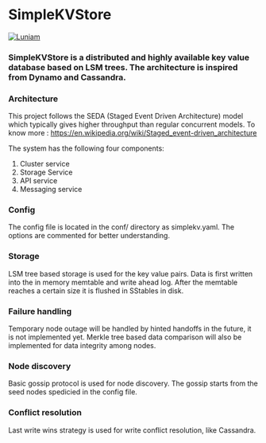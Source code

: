 # SimpleKVStore


[![Luniam](https://circleci.com/gh/Luniam/SimpleKVStore.svg?style=svg)](https://app.circleci.com/pipelines/github/Luniam/SimpleKVStore?filter=all)

### SimpleKVStore is a distributed and highly available key value database based on LSM trees. The architecture is inspired from Dynamo and Cassandra.

### Architecture

This project follows the SEDA (Staged Event Driven Architecture) model which typically gives higher throughput than regular concurrent models. To know more : https://en.wikipedia.org/wiki/Staged_event-driven_architecture

The system has the following four components:
1. Cluster service
2. Storage Service
3. API service
4. Messaging service

### Config
The config file is located in the conf/ directory as simplekv.yaml. The options are commented for better understanding.

### Storage
LSM tree based storage is used for the key value pairs. Data is first written into the in memory memtable and write ahead log. After the memtable reaches a certain size it is flushed in SStables in disk.

### Failure handling
Temporary node outage will be handled by hinted handoffs in the future, it is not implemented yet. Merkle tree based data comparison will also be implemented for data integrity among nodes.

### Node discovery
Basic gossip protocol is used for node discovery. The gossip starts from the seed nodes spedicied in the config file.

### Conflict resolution
Last write wins strategy is used for write conflict resolution, like Cassandra.